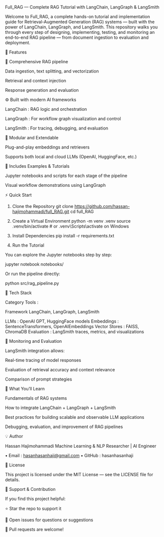 Full_RAG — Complete RAG Tutorial with LangChain, LangGraph & LangSmith

Welcome to Full_RAG, a complete hands-on tutorial and implementation guide for Retrieval-Augmented Generation (RAG) systems — built with the power of LangChain, LangGraph, and LangSmith.
This repository walks you through every step of designing, implementing, testing, and monitoring an end-to-end RAG pipeline — from document ingestion to evaluation and deployment.

🚀 Features

📘 Comprehensive RAG pipeline

Data ingestion, text splitting, and vectorization

Retrieval and context injection

Response generation and evaluation

⚙️ Built with modern AI frameworks

LangChain
: RAG logic and orchestration

LangGraph
: For workflow graph visualization and control

LangSmith
: For tracing, debugging, and evaluation

🧩 Modular and Extendable

Plug-and-play embeddings and retrievers

Supports both local and cloud LLMs (OpenAI, HuggingFace, etc.)

🧠 Includes Examples & Tutorials

Jupyter notebooks and scripts for each stage of the pipeline

Visual workflow demonstrations using LangGraph



⚡ Quick Start
1. Clone the Repository
git clone https://github.com/hassan-hajimohammadi/full_RAG.git
cd full_RAG

2. Create a Virtual Environment
python -m venv .venv
source .venv/bin/activate     # or .venv\Scripts\activate on Windows

3. Install Dependencies
pip install -r requirements.txt

4. Run the Tutorial

You can explore the Jupyter notebooks step by step:

jupyter notebook notebooks/


Or run the pipeline directly:

python src/rag_pipeline.py

🧩 Tech Stack

Category	Tools :

Framework	LangChain, LangGraph, LangSmith

LLMs	 : 
OpenAI GPT, HuggingFace models
Embeddings :
SentenceTransformers, OpenAIEmbeddings
Vector Stores :
FAISS, ChromaDB
Evaluation	:
LangSmith traces, metrics, and visualizations

🧪 Monitoring and Evaluation

LangSmith integration allows:

Real-time tracing of model responses

Evaluation of retrieval accuracy and context relevance

Comparison of prompt strategies


🧠 What You’ll Learn

Fundamentals of RAG systems

How to integrate LangChain + LangGraph + LangSmith

Best practices for building scalable and observable LLM applications

Debugging, evaluation, and improvement of RAG pipelines

💡 Author

Hassan Hajimohammadi
Machine Learning & NLP Researcher | AI Engineer

 • Email : hasanhasanhaji@gmail.com
 • GitHub :  hasanhasanhaji

🪪 License

This project is licensed under the MIT License — see the LICENSE
 file for details.

🌟 Support & Contribution

If you find this project helpful:

⭐ Star the repo to support it

🐛 Open issues for questions or suggestions

🤝 Pull requests are welcome!

